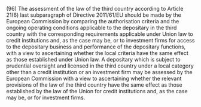 (96) The assessment of the law of the third country according to Article 21(6) last subparagraph of Directive 2011/61/EU should be made by the European Commission by comparing the authorisation criteria and the ongoing operating conditions applicable to the depositary in the third country with the corresponding requirements applicable under Union law to credit institutions and, as the case may be, or to investment firms for access to the depositary business and performance of the depositary functions, with a view to ascertaining whether the local criteria have the same effect as those established under Union law. A depositary which is subject to prudential oversight and licensed in the third country under a local category other than a credit institution or an investment firm may be assessed by the European Commission with a view to ascertaining whether the relevant provisions of the law of the third country have the same effect as those established by the law of the Union for credit institutions and, as the case may be, or for investment firms.